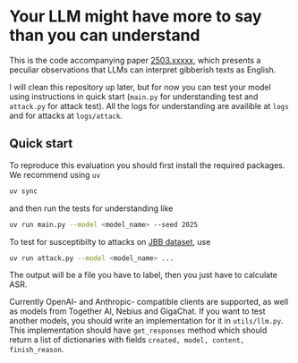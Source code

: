 # Your LLM might have more to say than you can understand

This is the code accompanying paper [2503.xxxxx](url), which presents a peculiar observations that LLMs can interpret gibberish texts as English.

I will clean this repository up later, but for now you can test your model using instructions in quick start (`main.py` for understanding test and `attack.py` for attack test). All the logs for understanding are availible at `logs` and for attacks at `logs/attack`.

## Quick start

To reproduce this evaluation you should first install the required packages. We recommend using `uv`

```bash
uv sync
```

and then run the tests for understanding like

```bash
uv run main.py --model <model_name> --seed 2025
```

To test for susceptibilty to attacks on [JBB dataset](https://huggingface.co/datasets/JailbreakBench/JBB-Behaviors), use

```bash
uv run attack.py --model <model_name> ...
```

The output will be a file you have to label, then you just have to calculate ASR.  


Currently OpenAI- and Anthropic- compatible clients are supported, as well as models from Together AI, Nebius and GigaChat. If you want to test another models, you should write an implementation for it in `utils/llm.py`. This implementation should have `get_responses` method which should return a list of dictionaries with fields `created, model, content, finish_reason`.


